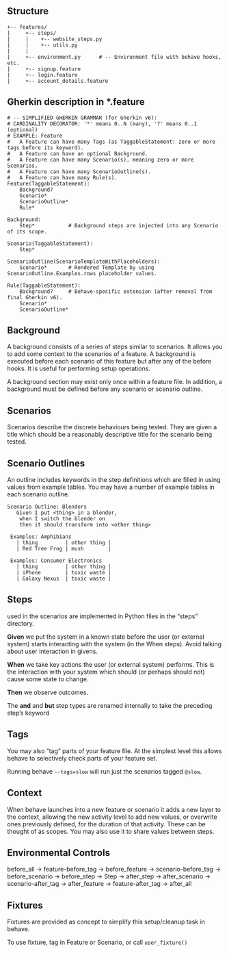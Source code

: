 
## Structure
```
+-- features/
|     +-- steps/
|     |    +-- website_steps.py
|     |    +-- utils.py
|     |
|     +-- environment.py      # -- Environment file with behave hooks, etc.
|     +-- signup.feature
|     +-- login.feature
|     +-- account_details.feature
```

## Gherkin description in *.feature
```
# -- SIMPLIFIED GHERKIN GRAMMAR (for Gherkin v6):
# CARDINALITY DECORATOR: '*' means 0..N (many), '?' means 0..1 (optional)
# EXAMPLE: Feature
#   A Feature can have many Tags (as TaggableStatement: zero or more tags before its keyword).
#   A Feature can have an optional Background.
#   A Feature can have many Scenario(s), meaning zero or more Scenarios.
#   A Feature can have many ScenarioOutline(s).
#   A Feature can have many Rule(s).
Feature(TaggableStatement):
    Background?
    Scenario*
    ScenarioOutline*
    Rule*

Background:
    Step*           # Background steps are injected into any Scenario of its scope.

Scenario(TaggableStatement):
    Step*

ScenarioOutline(ScenarioTemplateWithPlaceholders):
    Scenario*       # Rendered Template by using ScenarioOutline.Examples.rows placeholder values.

Rule(TaggableStatement):
    Background?     # Behave-specific extension (after removal from final Gherkin v6).
    Scenario*
    ScenarioOutline*

```

## Background
A background consists of a series of steps similar to scenarios. It allows you to add some context to the scenarios of a feature. A background is executed before each scenario of this feature but after any of the before hooks. It is useful for performing setup operations.

A background section may exist only once within a feature file. In addition, a background must be defined before any scenario or scenario outline.

## Scenarios
Scenarios describe the discrete behaviours being tested. They are given a title which should be a reasonably descriptive title for the scenario being tested.

## Scenario Outlines
An outline includes keywords in the step definitions which are filled in using values from example tables. You may have a number of example tables in each scenario outline.
```
Scenario Outline: Blenders
   Given I put <thing> in a blender,
    when I switch the blender on
    then it should transform into <other thing>

 Examples: Amphibians
   | thing         | other thing |
   | Red Tree Frog | mush        |

 Examples: Consumer Electronics
   | thing         | other thing |
   | iPhone        | toxic waste |
   | Galaxy Nexus  | toxic waste |
```

## Steps 
used in the scenarios are implemented in Python files in the “steps” directory. 

**Given** we put the system in a known state before the user (or external system) starts interacting with the system (in the When steps). Avoid talking about user interaction in givens.

**When** we take key actions the user (or external system) performs. This is the interaction with your system which should (or perhaps should not) cause some state to change.

**Then** we observe outcomes.

The **and** and **but** step types are renamed internally to take the preceding step’s keyword


## Tags
You may also “tag” parts of your feature file. At the simplest level this allows behave to selectively check parts of your feature set.

Running behave ```--tags=slow``` will run just the scenarios tagged ```@slow```.



## Context
When behave launches into a new feature or scenario it adds a new layer to the context, allowing the new activity level to add new values, or overwrite ones previously defined, for the duration of that activity. These can be thought of as scopes. You may also use it to share values between steps.

## Environmental Controls
before_all -> feature-before_tag -> before_feature -> scenario-before_tag -> before_scenario -> before_step -> Step -> after_step -> after_scenario -> scenario-after_tag -> after_feature -> feature-after_tag -> after_all

## Fixtures
Fixtures are provided as concept to simplify this setup/cleanup task in behave.

To use fixture, tag in Feature or Scenario, or call ```user_fixture()```

